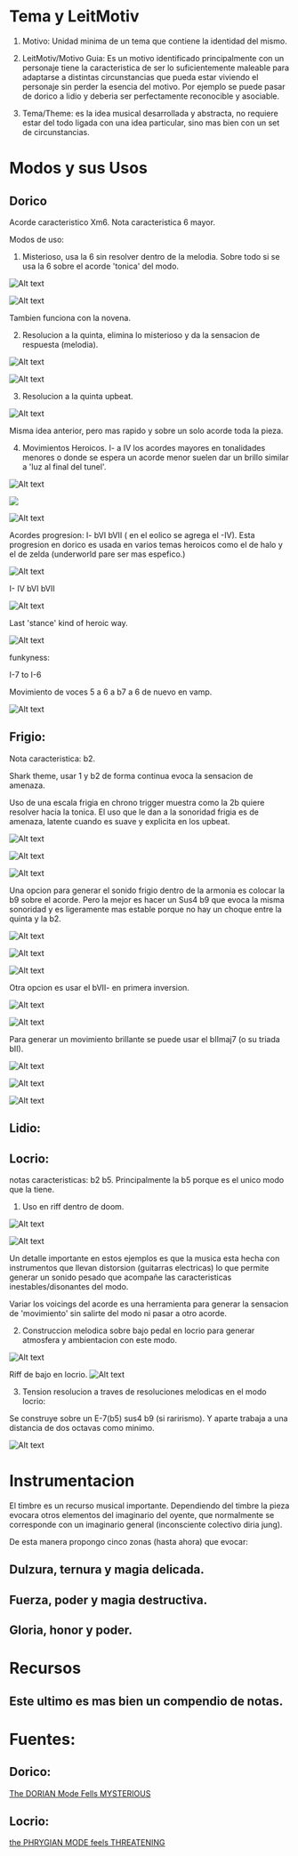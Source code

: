 # Tema y LeitMotiv

1. Motivo: Unidad minima de un tema que contiene la identidad del mismo.

2. LeitMotiv/Motivo Guia: Es un motivo identificado principalmente con un personaje tiene la caracteristica de ser lo suficientemente maleable para adaptarse a distintas circunstancias que pueda estar viviendo el personaje sin perder la esencia del motivo. Por ejemplo se puede pasar de dorico a lidio y deberia ser perfectamente reconocible y asociable.

3. Tema/Theme: es la idea musical desarrollada y abstracta, no requiere estar del todo ligada con una idea particular, sino mas bien con un set de circunstancias.

# Modos y sus Usos

## Dorico

Acorde caracteristico Xm6.
Nota caracteristica 6 mayor.

Modos de uso:

1. Misterioso, usa la 6 sin resolver dentro de la melodia. Sobre todo si se usa la 6 sobre el acorde 'tonica' del modo.

![Alt text](Capturas%20de%20pantalla/6taenarpegio.png)

![Alt text](Capturas%20de%20pantalla/DoriansoundMisterious.png)

Tambien funciona con la novena.

2. Resolucion a la quinta, elimina lo misterioso y da la sensacion de respuesta (melodia).

![Alt text](Capturas%20de%20pantalla/ResolviendoLaSextaAlaQuinta.png)

![Alt text](Capturas%20de%20pantalla/Sexta%20a%20quinta.png)

3. Resolucion a la quinta upbeat.

![Alt text](Capturas%20de%20pantalla/Resolucion%20al%20a%20quinta%20upbeat.png)

Misma idea anterior, pero mas rapido y sobre un solo acorde toda la pieza.

4. Movimientos Heroicos. I- a IV los acordes mayores en tonalidades menores o donde se espera un acorde menor suelen dar un brillo similar a 'luz al final del tunel'.


![Alt text](Capturas%20de%20pantalla/ProgresionHeroicaEnDorico.png)


![](Capturas%20de%20pantalla/progresionheoricaenE.png)


![Alt text](Capturas%20de%20pantalla/ResolucionHeroica.png)

Acordes progresion: I- bVI bVII ( en el eolico se agrega el -IV). Esta progresion en dorico es usada en varios temas heroicos como el de halo y el de zelda (underworld pare ser mas espefico.)

![Alt text](Capturas%20de%20pantalla/movimiento%20de%205%20a%206.png)


I- IV bVI bVII

![Alt text](Capturas%20de%20pantalla/cadenciaDorian.png)

Last 'stance' kind of heroic way.

![Alt text](Capturas%20de%20pantalla/dorianChant.png)


funkyness:

I-7 to I-6

Movimiento de voces 5 a 6 a b7 a 6 de nuevo en vamp.

![Alt text](Capturas%20de%20pantalla/vamp.png)

## Frigio:

Nota caracteristica: b2.


Shark theme, usar 1 y b2 de forma continua evoca la sensacion de amenaza.


Uso de una escala frigia en chrono trigger muestra como la 2b quiere resolver hacia la tonica.  El uso que le dan a la sonoridad frigia es de amenaza, latente cuando es suave y explicita en los upbeat.

![Alt text](Capturas%20de%20pantalla/crono%20trigger%20frigian%20battle.png)

![Alt text](Capturas%20de%20pantalla/Final%20fantasy%20Frigian%20sound.png)

![Alt text](Capturas%20de%20pantalla/zombini%20frigian%20sound.png)

Una opcion para generar el sonido frigio dentro de la armonia es colocar la b9 sobre el acorde. Pero la mejor es hacer un Sus4 b9
que evoca la misma sonoridad y es ligeramente mas estable porque no hay un choque entre la quinta y la b2.

![Alt text](Capturas%20de%20pantalla/metroidSus4b9.png)

![Alt text](Capturas%20de%20pantalla/ninokuniFrigian.png)

![Alt text](Capturas%20de%20pantalla/Pokemon%20Frigian.png)

Otra opcion es usar el bVII- en primera inversion.

![Alt text](Capturas%20de%20pantalla/bVII-%20en%20primera%20inversion%20para%20soportar%20la%20b9%20del%20modo.png)


![Alt text](Capturas%20de%20pantalla/ambas%20opciones.png)


Para generar un movimiento brillante se puede usar el bIImaj7 (o su triada bII).

![Alt text](Capturas%20de%20pantalla/uso%20del%20bII%20en%20el%20frigio.png)


![Alt text](Capturas%20de%20pantalla/Captura%20de%20pantalla%20de%202023-05-31%2023-56-17.png)

![Alt text](Capturas%20de%20pantalla/Otro%20pokemon%20battle%20theme.png)

## Lidio:


## Locrio:

notas caracteristicas: b2 b5. Principalmente la b5 porque es el unico modo que la tiene.

1. Uso en riff dentro de doom.

 ![Alt text](Capturas%20de%20pantalla/locrioenDoom.png)


![Alt text](Capturas%20de%20pantalla/locrian%20riff.png)

Un detalle importante en estos ejemplos es que la musica esta hecha con instrumentos que llevan distorsion (guitarras electricas) lo que permite generar un sonido pesado que acompañe las caracteristicas inestables/disonantes del modo.

Variar los voicings del acorde es una herramienta para generar la sensacion de 'movimiento' sin salirte del modo ni pasar a otro acorde.

2. Construccion melodica sobre bajo pedal en locrio para generar atmosfera y ambientacion con este modo.

 ![Alt text](Capturas%20de%20pantalla/Construccion%20melodica%20sobre%20locrio%20con%20bajo%20pedal.png)

Riff de bajo en locrio.
![Alt text](Capturas%20de%20pantalla/bajoEnLocrio1b5.png)

3. Tension resolucion a traves de resoluciones melodicas en el modo locrio:

Se construye sobre un E-7(b5) sus4 b9 (si rarirismo). Y aparte trabaja a una distancia de dos octavas como minimo.

![Alt text](Capturas%20de%20pantalla/Tension%20relajacion%20con%20locrio%20a%20traves%20de%20resolucion%20melodica.png)


# Instrumentacion

El timbre es un recurso musical importante. Dependiendo del timbre la pieza evocara otros elementos del imaginario del oyente, que normalmente se corresponde con un imaginario general (inconsciente colectivo diria jung).

De esta manera propongo cinco zonas (hasta ahora) que evocar:

## Dulzura, ternura y magia delicada.

## Fuerza, poder y magia destructiva.

## Gloria, honor y poder.

# Recursos
Este ultimo es mas bien un compendio de notas.
----

# Fuentes:
## Dorico:
[The DORIAN Mode Fells MYSTERIOUS](https://www.youtube.com/watch?v=SbRD3tPipNw&)

## Locrio:

[the PHRYGIAN MODE feels THREATENING](https://www.youtube.com/watch?v=tbRdHktBv58)